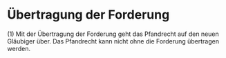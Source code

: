 # Übertragung der Forderung

(1) Mit der Übertragung der Forderung geht das Pfandrecht auf den neuen Gläubiger über. Das Pfandrecht kann nicht ohne die Forderung übertragen werden.